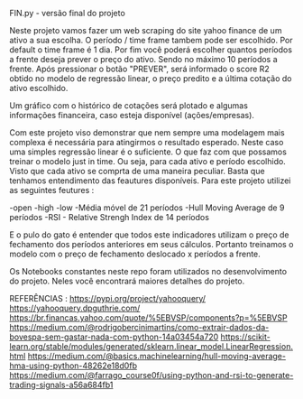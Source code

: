 FIN.py - versão final do projeto

Neste projeto vamos fazer um web scraping do site yahoo finance de um ativo a sua escolha. O período / time frame tambem pode ser escolhido. Por default o time frame é 1 dia.
Por fim você poderá escolher quantos períodos a frente deseja prever o preço do ativo. Sendo no máximo 10 períodos a frente.
Após pressionar o botão "PREVER", será informado o score R2 obtido no modelo de regressão linear, o preço predito e a última cotação do ativo escolhido.

Um gráfico com o histórico de cotações será plotado e algumas informações financeira, caso esteja disponível (ações/empresas).

Com este projeto viso demonstrar que nem sempre uma modelagem mais complexa é necessária para atingirmos o resultado esperado. Neste caso uma simples regressão linear é o suficiente.
O que faz com que possamos treinar o modelo just in time. Ou seja, para cada ativo e período escolhido. Visto que cada ativo se comprta de uma maneira peculiar.
Basta que tenhamos entendimento das feautures disponíveis. Para este projeto utilizei as seguintes feutures :

-open
-high
-low
-Média móvel de 21 períodos
-Hull Moving Average de 9 períodos
-RSI - Relative Strengh Index de 14 períodos

E o pulo do gato é entender que todos este indicadores utilizam o preço de fechamento dos períodos anteriores em seus cálculos.
Portanto treinamos o modelo com o preço de fechamento deslocado x períodos a frente. 

Os Notebooks constantes neste repo foram utilizados no desenvolvimento do projeto. Neles você encontrará maiores detalhes do projeto.

REFERÊNCIAS : 
https://pypi.org/project/yahooquery/
https://yahooquery.dpguthrie.com/
https://br.financas.yahoo.com/quote/%5EBVSP/components?p=%5EBVSP
https://medium.com/@rodrigobercinimartins/como-extrair-dados-da-bovespa-sem-gastar-nada-com-python-14a03454a720
https://scikit-learn.org/stable/modules/generated/sklearn.linear_model.LinearRegression.html
https://medium.com/@basics.machinelearning/hull-moving-average-hma-using-python-48262e18d0fb
https://medium.com/@farrago_course0f/using-python-and-rsi-to-generate-trading-signals-a56a684fb1

